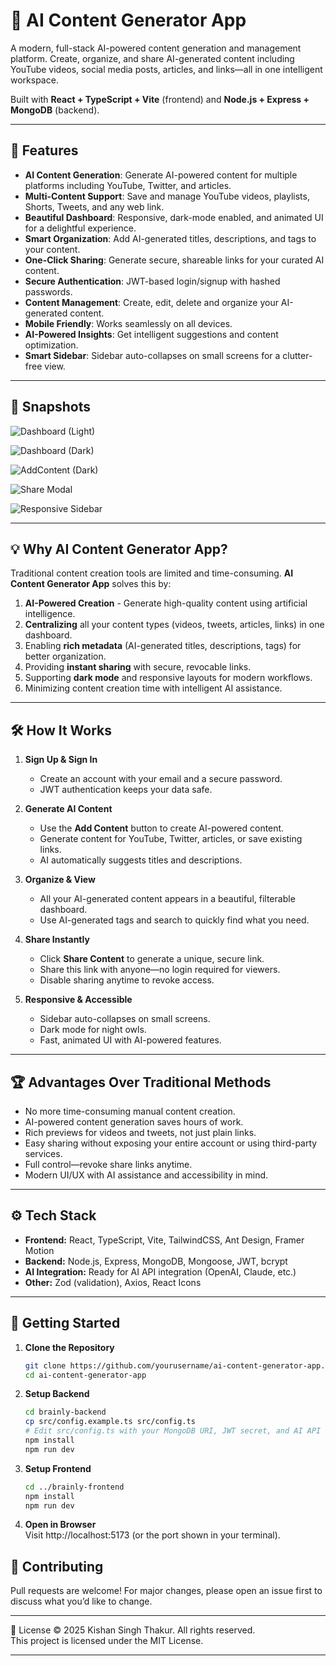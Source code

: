 # 🤖 AI Content Generator App

A modern, full-stack AI-powered content generation and management platform. Create, organize, and share AI-generated content including YouTube videos, social media posts, articles, and links—all in one intelligent workspace.

Built with **React + TypeScript + Vite** (frontend) and **Node.js + Express + MongoDB** (backend).

---

## 🚀 Features

- **AI Content Generation**: Generate AI-powered content for multiple platforms including YouTube, Twitter, and articles.  
- **Multi-Content Support**: Save and manage YouTube videos, playlists, Shorts, Tweets, and any web link.  
- **Beautiful Dashboard**: Responsive, dark-mode enabled, and animated UI for a delightful experience.  
- **Smart Organization**: Add AI-generated titles, descriptions, and tags to your content.  
- **One-Click Sharing**: Generate secure, shareable links for your curated AI content.  
- **Secure Authentication**: JWT-based login/signup with hashed passwords.  
- **Content Management**: Create, edit, delete and organize your AI-generated content.  
- **Mobile Friendly**: Works seamlessly on all devices.  
- **AI-Powered Insights**: Get intelligent suggestions and content optimization.  
- **Smart Sidebar**: Sidebar auto-collapses on small screens for a clutter-free view.  

---

## 📸 Snapshots
![Dashboard (Light)](
https://github.com/user-attachments/assets/c32a0c16-f714-4ecf-95d9-ac833082eb9e
)  

![Dashboard (Dark)](
https://github.com/user-attachments/assets/2b5e0c58-4abc-4f5f-bb2a-1b15581ada74
)  

![AddContent (Dark)](
https://github.com/user-attachments/assets/c6657eac-51ba-4667-8e11-b7040985a702
)  

![Share Modal](
https://github.com/user-attachments/assets/e2d7105b-5eb2-4d4d-8479-495ef99f669e
)  

![Responsive Sidebar](
https://github.com/user-attachments/assets/894d7963-e55a-4d59-b111-f3a5cef36b3f
)

---

## 💡 Why AI Content Generator App?

Traditional content creation tools are limited and time-consuming. **AI Content Generator App** solves this by:

1. **AI-Powered Creation** - Generate high-quality content using artificial intelligence.  
2. **Centralizing** all your content types (videos, tweets, articles, links) in one dashboard.  
3. Enabling **rich metadata** (AI-generated titles, descriptions, tags) for better organization.  
4. Providing **instant sharing** with secure, revocable links.  
5. Supporting **dark mode** and responsive layouts for modern workflows.  
6. Minimizing content creation time with intelligent AI assistance.  

---

## 🛠️ How It Works

1. **Sign Up & Sign In**  
   - Create an account with your email and a secure password.  
   - JWT authentication keeps your data safe.

2. **Generate AI Content**  
   - Use the **Add Content** button to create AI-powered content.  
   - Generate content for YouTube, Twitter, articles, or save existing links.  
   - AI automatically suggests titles and descriptions.

3. **Organize & View**  
   - All your AI-generated content appears in a beautiful, filterable dashboard.  
   - Use AI-generated tags and search to quickly find what you need.

4. **Share Instantly**  
   - Click **Share Content** to generate a unique, secure link.  
   - Share this link with anyone—no login required for viewers.  
   - Disable sharing anytime to revoke access.

5. **Responsive & Accessible**  
   - Sidebar auto-collapses on small screens.  
   - Dark mode for night owls.  
   - Fast, animated UI with AI-powered features.

---

## 🏆 Advantages Over Traditional Methods

- No more time-consuming manual content creation.  
- AI-powered content generation saves hours of work.  
- Rich previews for videos and tweets, not just plain links.  
- Easy sharing without exposing your entire account or using third-party services.  
- Full control—revoke share links anytime.  
- Modern UI/UX with AI assistance and accessibility in mind.  

---

## ⚙️ Tech Stack

- **Frontend:** React, TypeScript, Vite, TailwindCSS, Ant Design, Framer Motion  
- **Backend:** Node.js, Express, MongoDB, Mongoose, JWT, bcrypt  
- **AI Integration:** Ready for AI API integration (OpenAI, Claude, etc.)  
- **Other:** Zod (validation), Axios, React Icons  

---

## 📝 Getting Started

1. **Clone the Repository**  
   ```bash
   git clone https://github.com/yourusername/ai-content-generator-app.git
   cd ai-content-generator-app
   ```
   
2. **Setup Backend**  
   ```bash
   cd brainly-backend
   cp src/config.example.ts src/config.ts
   # Edit src/config.ts with your MongoDB URI, JWT secret, and AI API keys
   npm install
   npm run dev
   ```

3. **Setup Frontend**  
   ```bash
   cd ../brainly-frontend
   npm install
   npm run dev
   ```

4. **Open in Browser**  
   Visit http://localhost:5173 (or the port shown in your terminal).

## 🤝 Contributing

Pull requests are welcome! For major changes, please open an issue first to discuss what you’d like to change.

---

📄 License
© 2025 Kishan Singh Thakur. All rights reserved.<br/>
   This project is licensed under the MIT License.

---


